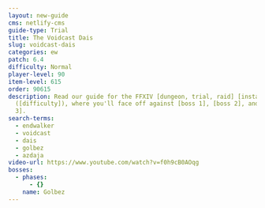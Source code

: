 ```yaml
---
layout: new-guide
cms: netlify-cms
guide-type: Trial
title: The Voidcast Dais
slug: voidcast-dais
categories: ew
patch: 6.4
difficulty: Normal
player-level: 90
item-level: 615
order: 90615
description: Read our guide for the FFXIV [dungeon, trial, raid] [instance name]
  ([difficulty]), where you'll face off against [boss 1], [boss 2], and [boss
  3].
search-terms:
  - endwalker
  - voidcast
  - dais
  - golbez
  - azdaja
video-url: https://www.youtube.com/watch?v=f0h9cB0AOqg
bosses:
  - phases:
      - {}
    name: Golbez
---
```

